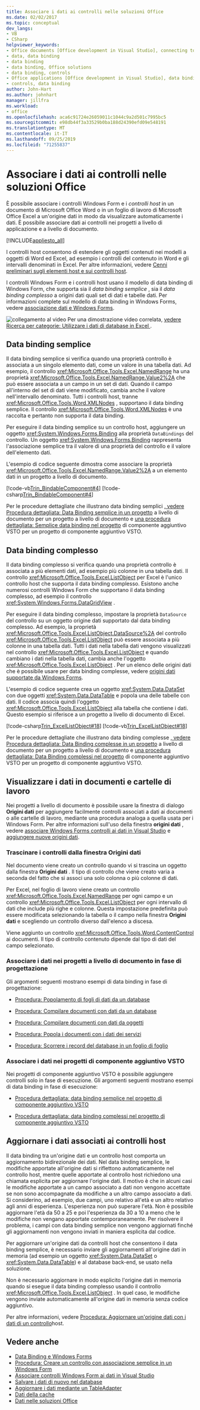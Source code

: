 ```yaml
---
title: Associare i dati ai controlli nelle soluzioni Office
ms.date: 02/02/2017
ms.topic: conceptual
dev_langs:
- VB
- CSharp
helpviewer_keywords:
- Office documents [Office development in Visual Studio], connecting to data
- data, data binding
- data binding
- data binding, Office solutions
- data binding, controls
- Office applications [Office development in Visual Studio], data binding
- controls, data binding
author: John-Hart
ms.author: johnhart
manager: jillfra
ms.workload:
- office
ms.openlocfilehash: aca6c91724e26059011c1044c9a2d501c7995bc5
ms.sourcegitcommit: e98db44f3a33529b0ba188d24390efd09e548191
ms.translationtype: MT
ms.contentlocale: it-IT
ms.lasthandoff: 09/25/2019
ms.locfileid: "71255837"
---
```

# <a name="bind-data-to-controls-in-office-solutions"></a>Associare i dati ai controlli nelle soluzioni Office
  È possibile associare i controlli Windows Form e i *controlli host* in un documento di Microsoft Office Word o in un foglio di lavoro di Microsoft Office Excel a un'origine dati in modo da visualizzare automaticamente i dati. È possibile associare dati ai controlli nei progetti a livello di applicazione e a livello di documento.

 [!INCLUDE[appliesto_all](../vsto/includes/appliesto-all-md.md)]

 I controlli host consentono di estendere gli oggetti contenuti nei modelli a oggetti di Word ed Excel, ad esempio i controlli del contenuto in Word e gli intervalli denominati in Excel. Per altre informazioni, vedere [Cenni preliminari sugli elementi host e sui controlli host](../vsto/host-items-and-host-controls-overview.md).

 I controlli Windows Form e i controlli host usano il modello di data binding di Windows Form, che supporta sia il *data binding semplice* , sia il *data binding complesso* a origini dati quali set di dati e tabelle dati. Per informazioni complete sul modello di data binding in Windows Forms, vedere [associazione dati e Windows Forms](/dotnet/framework/winforms/data-binding-and-windows-forms).

 ![collegamento al video](../vsto/media/playvideo.gif "collegamento al video") Per una dimostrazione video correlata, [vedere Ricerca per categorie: Utilizzare i dati di database in Excel ](http://go.microsoft.com/fwlink/?LinkID=130287).

## <a name="simple-data-binding"></a>Data binding semplice
 Il data binding semplice si verifica quando una proprietà controllo è associata a un singolo elemento dati, come un valore in una tabella dati. Ad esempio, il controllo <xref:Microsoft.Office.Tools.Excel.NamedRange> ha una proprietà <xref:Microsoft.Office.Tools.Excel.NamedRange.Value2%2A> che può essere associata a un campo in un set di dati. Quando il campo all'interno del set di dati viene modificato, cambia anche il valore nell'intervallo denominato. Tutti i controlli host, tranne <xref:Microsoft.Office.Tools.Word.XMLNodes> , supportano il data binding semplice. Il controllo <xref:Microsoft.Office.Tools.Word.XMLNodes> è una raccolta e pertanto non supporta il data binding.

 Per eseguire il data binding semplice su un controllo host, aggiungere un oggetto <xref:System.Windows.Forms.Binding> alla proprietà `DataBindings` del controllo. Un oggetto <xref:System.Windows.Forms.Binding> rappresenta l'associazione semplice tra il valore di una proprietà del controllo e il valore dell'elemento dati.

 L'esempio di codice seguente dimostra come associare la proprietà <xref:Microsoft.Office.Tools.Excel.NamedRange.Value2%2A> a un elemento dati in un progetto a livello di documento.

 [!code-vb[Trin_BindableComponent#4](../vsto/codesnippet/VisualBasic/Trin_BindableComponent/Sheet1.vb#4)]
 [!code-csharp[Trin_BindableComponent#4](../vsto/codesnippet/CSharp/Trin_BindableComponent/Sheet1.cs#4)]

 Per le procedure dettagliate che illustrano data binding semplici [, vedere Procedura dettagliata: Data Binding semplice in un progetto](../vsto/walkthrough-simple-data-binding-in-a-document-level-project.md) a livello di documento per un progetto a livello di documento e [una procedura dettagliata: Semplice data binding nel progetto](../vsto/walkthrough-simple-data-binding-in-vsto-add-in-project.md) di componente aggiuntivo VSTO per un progetto di componente aggiuntivo VSTO.

## <a name="complex-data-binding"></a>Data binding complesso
 Il data binding complesso si verifica quando una proprietà controllo è associata a più elementi dati, ad esempio più colonne in una tabella dati. Il controllo <xref:Microsoft.Office.Tools.Excel.ListObject> per Excel è l'unico controllo host che supporta il data binding complesso. Esistono anche numerosi controlli Windows Form che supportano il data binding complesso, ad esempio il controllo <xref:System.Windows.Forms.DataGridView> .

 Per eseguire il data binding complesso, impostare la proprietà `DataSource` del controllo su un oggetto origine dati supportato dal data binding complesso. Ad esempio, la proprietà <xref:Microsoft.Office.Tools.Excel.ListObject.DataSource%2A> del controllo <xref:Microsoft.Office.Tools.Excel.ListObject> può essere associata a più colonne in una tabella dati. Tutti i dati nella tabella dati vengono visualizzati nel controllo <xref:Microsoft.Office.Tools.Excel.ListObject> e quando cambiano i dati nella tabella dati, cambia anche l'oggetto <xref:Microsoft.Office.Tools.Excel.ListObject> . Per un elenco delle origini dati che è possibile usare per data binding complesse, vedere [origini dati supportate da Windows Forms](/dotnet/framework/winforms/data-sources-supported-by-windows-forms).

 L'esempio di codice seguente crea un oggetto <xref:System.Data.DataSet> con due oggetti <xref:System.Data.DataTable> e popola una delle tabelle con dati. Il codice associa quindi l'oggetto <xref:Microsoft.Office.Tools.Excel.ListObject> alla tabella che contiene i dati. Questo esempio si riferisce a un progetto a livello di documento di Excel.

 [!code-csharp[Trin_ExcelListObject#18](../vsto/codesnippet/CSharp/Trin_ExcelListObject/Trin_ExcelListObject.cs#18)]
 [!code-vb[Trin_ExcelListObject#18](../vsto/codesnippet/VisualBasic/Trin_ExcelListObject/Sheet1.vb#18)]

 Per le procedure dettagliate che illustrano data binding complesse [, vedere Procedura dettagliata: Data Binding complesse in un progetto](../vsto/walkthrough-complex-data-binding-in-a-document-level-project.md) a livello di documento per un progetto a livello di documento e [una procedura dettagliata: Data Binding complessi nel progetto](../vsto/walkthrough-complex-data-binding-in-vsto-add-in-project.md) di componente aggiuntivo VSTO per un progetto di componente aggiuntivo VSTO.

## <a name="display-data-in-documents-and-workbooks"></a>Visualizzare i dati in documenti e cartelle di lavoro
 Nei progetti a livello di documento è possibile usare la finestra di dialogo **Origini dati** per aggiungere facilmente controlli associati a dati ai documenti o alle cartelle di lavoro, mediante una procedura analoga a quella usata per i Windows Form. Per altre informazioni sull'uso della finestra **origini dati** , vedere [associare Windows Forms controlli ai dati in Visual Studio](../data-tools/bind-windows-forms-controls-to-data-in-visual-studio.md) e [aggiungere nuove origini dati](../data-tools/add-new-data-sources.md).

### <a name="drag-controls-from-the-data-sources-window"></a>Trascinare i controlli dalla finestra Origini dati
 Nel documento viene creato un controllo quando vi si trascina un oggetto dalla finestra **Origini dati** . Il tipo di controllo che viene creato varia a seconda del fatto che si associ una solo colonna o più colonne di dati.

 Per Excel, nel foglio di lavoro viene creato un controllo <xref:Microsoft.Office.Tools.Excel.NamedRange> per ogni campo e un controllo <xref:Microsoft.Office.Tools.Excel.ListObject> per ogni intervallo di dati che include più righe e colonne. Questa impostazione predefinita può essere modificata selezionando la tabella o il campo nella finestra **Origini dati** e scegliendo un controllo diverso dall'elenco a discesa.

 Viene aggiunto un controllo <xref:Microsoft.Office.Tools.Word.ContentControl> ai documenti. Il tipo di controllo contenuto dipende dal tipo di dati del campo selezionato.

### <a name="bind-data-in-document-level-projects-at-design-time"></a>Associare i dati nei progetti a livello di documento in fase di progettazione
 Gli argomenti seguenti mostrano esempi di data binding in fase di progettazione:

- [Procedura: Popolamento di fogli di dati da un database](../vsto/how-to-populate-worksheets-with-data-from-a-database.md)

- [Procedura: Compilare documenti con dati da un database](../vsto/how-to-populate-documents-with-data-from-a-database.md)

- [Procedura: Compilare documenti con dati da oggetti](../vsto/how-to-populate-documents-with-data-from-objects.md)

- [Procedura: Popola i documenti con i dati dei servizi](../vsto/how-to-populate-documents-with-data-from-services.md)

- [Procedura: Scorrere i record del database in un foglio di foglio](../vsto/how-to-scroll-through-database-records-in-a-worksheet.md)

### <a name="bind-data-in-vsto-add-in-projects"></a>Associare i dati nei progetti di componente aggiuntivo VSTO
 Nei progetti di componente aggiuntivo VSTO è possibile aggiungere controlli solo in fase di esecuzione. Gli argomenti seguenti mostrano esempi di data binding in fase di esecuzione:

- [Procedura dettagliata: data binding semplice nel progetto di componente aggiuntivo VSTO](../vsto/walkthrough-simple-data-binding-in-vsto-add-in-project.md)

- [Procedura dettagliata: data binding complessi nel progetto di componente aggiuntivo VSTO](../vsto/walkthrough-complex-data-binding-in-vsto-add-in-project.md)

## <a name="update-data-that-is-bound-to-host-controls"></a>Aggiornare i dati associati ai controlli host
 Il data binding tra un'origine dati e un controllo host comporta un aggiornamento bidirezionale dei dati. Nel data binding semplice, le modifiche apportate all'origine dati si riflettono automaticamente nel controllo host, mentre quelle apportate al controllo host richiedono una chiamata esplicita per aggiornare l'origine dati. Il motivo è che in alcuni casi le modifiche apportate a un campo associato a dati non vengono accettate se non sono accompagnate da modifiche a un altro campo associato a dati. Si considerino, ad esempio, due campi, uno relativo all'età e un altro relativo agli anni di esperienza. L'esperienza non può superare l'età. Non è possibile aggiornare l'età da 50 a 25 e poi l'esperienza da 30 a 10 a meno che le modifiche non vengano apportate contemporaneamente. Per risolvere il problema, i campi con data binding semplice non vengono aggiornati finché gli aggiornamenti non vengono inviati in maniera esplicita dal codice.

 Per aggiornare un'origine dati da controlli host che consentono il data binding semplice, è necessario inviare gli aggiornamenti all'origine dati in memoria (ad esempio un oggetto <xref:System.Data.DataSet> o <xref:System.Data.DataTable>) e al database back-end, se usato nella soluzione.

 Non è necessario aggiornare in modo esplicito l'origine dati in memoria quando si esegue il data binding complesso usando il controllo <xref:Microsoft.Office.Tools.Excel.ListObject> . In quel caso, le modifiche vengono inviate automaticamente all'origine dati in memoria senza codice aggiuntivo.

 Per altre informazioni, vedere [Procedura: Aggiornare un'origine dati con i dati di un controllo](../vsto/how-to-update-a-data-source-with-data-from-a-host-control.md)host.

## <a name="see-also"></a>Vedere anche
- [Data Binding e Windows Forms](/dotnet/framework/winforms/data-binding-and-windows-forms)
- [Procedura: Creare un controllo con associazione semplice in un Windows Form](/dotnet/framework/winforms/how-to-create-a-simple-bound-control-on-a-windows-form)
- [Associare controlli Windows Form ai dati in Visual Studio](../data-tools/bind-windows-forms-controls-to-data-in-visual-studio.md)
- [Salvare i dati di nuovo nel database](../data-tools/save-data-back-to-the-database.md)
- [Aggiornare i dati mediante un TableAdapter](../data-tools/update-data-by-using-a-tableadapter.md)
- [Dati della cache](../vsto/caching-data.md)
- [Dati nelle soluzioni Office](../vsto/data-in-office-solutions.md)

